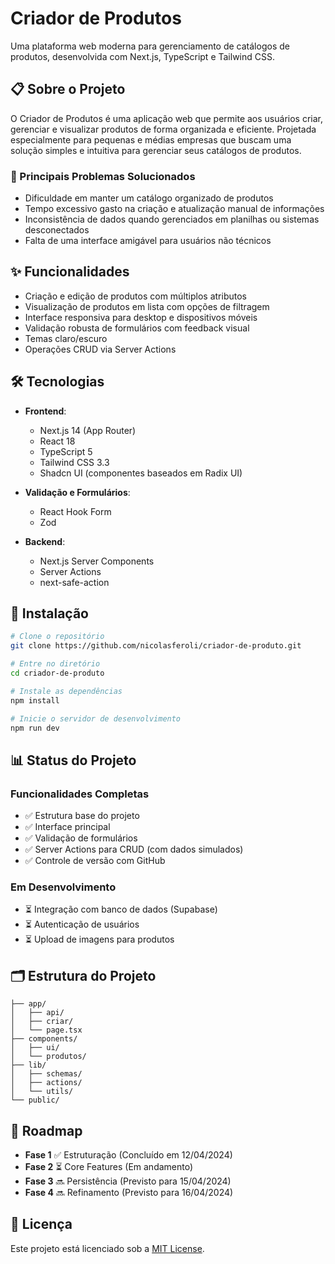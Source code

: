 # Criador de Produtos

Uma plataforma web moderna para gerenciamento de catálogos de produtos, desenvolvida com Next.js, TypeScript e Tailwind CSS.

## 📋 Sobre o Projeto

O Criador de Produtos é uma aplicação web que permite aos usuários criar, gerenciar e visualizar produtos de forma organizada e eficiente. Projetada especialmente para pequenas e médias empresas que buscam uma solução simples e intuitiva para gerenciar seus catálogos de produtos.

### 🎯 Principais Problemas Solucionados

- Dificuldade em manter um catálogo organizado de produtos
- Tempo excessivo gasto na criação e atualização manual de informações
- Inconsistência de dados quando gerenciados em planilhas ou sistemas desconectados
- Falta de uma interface amigável para usuários não técnicos

## ✨ Funcionalidades

- Criação e edição de produtos com múltiplos atributos
- Visualização de produtos em lista com opções de filtragem
- Interface responsiva para desktop e dispositivos móveis
- Validação robusta de formulários com feedback visual
- Temas claro/escuro
- Operações CRUD via Server Actions

## 🛠️ Tecnologias

- **Frontend**:
  - Next.js 14 (App Router)
  - React 18
  - TypeScript 5
  - Tailwind CSS 3.3
  - Shadcn UI (componentes baseados em Radix UI)

- **Validação e Formulários**:
  - React Hook Form
  - Zod

- **Backend**:
  - Next.js Server Components
  - Server Actions
  - next-safe-action

## 🚀 Instalação

```bash
# Clone o repositório
git clone https://github.com/nicolasferoli/criador-de-produto.git

# Entre no diretório
cd criador-de-produto

# Instale as dependências
npm install

# Inicie o servidor de desenvolvimento
npm run dev
```

## 📊 Status do Projeto

### Funcionalidades Completas
- ✅ Estrutura base do projeto
- ✅ Interface principal
- ✅ Validação de formulários
- ✅ Server Actions para CRUD (com dados simulados)
- ✅ Controle de versão com GitHub

### Em Desenvolvimento
- ⏳ Integração com banco de dados (Supabase)
- ⏳ Autenticação de usuários
- ⏳ Upload de imagens para produtos

## 🗂️ Estrutura do Projeto

```
├── app/
│   ├── api/
│   ├── criar/
│   └── page.tsx
├── components/
│   ├── ui/
│   └── produtos/
├── lib/
│   ├── schemas/
│   ├── actions/
│   └── utils/
└── public/
```

## 📝 Roadmap

- **Fase 1** ✅ Estruturação (Concluído em 12/04/2024)
- **Fase 2** ⏳ Core Features (Em andamento)
- **Fase 3** 🔜 Persistência (Previsto para 15/04/2024)
- **Fase 4** 🔜 Refinamento (Previsto para 16/04/2024)

## 📄 Licença

Este projeto está licenciado sob a [MIT License](LICENSE). 
